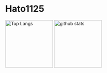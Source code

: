 # Hato1125

<p align="left"> 
  <img alt="Top Langs" height="150px" src="https://github-readme-stats.vercel.app/api/top-langs/?username=Hato1125&layout=compact&show_icons=true&theme=onedark" />
  <img alt="github stats" height="150px" src="https://github-readme-stats.vercel.app/api?username=Hato1125&theme=onedark&show_icons=ture" />
</p>
